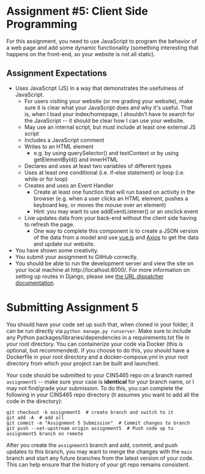 # Assignment #5: Client Side Programming

For this assignment, you need to use JavaScript to program the behavior of a web page and add some dynamic functionality (something interesting that happens on the front-end, so your website is not all static).

## Assignment Expectations

* Uses JavaScript (JS) in a way that demonstrates the usefulness of JavaScript.
  * For users visiting your website (or me grading your website), make sure it is clear what your JavaScript does and why it's useful. That is, when I load your index/homepage, I shouldn't have to search for the JavaScript -- it should be clear how I can use your website.
  * May use an internal script, but must include at least one external JS script
  * Includes a JavaScript comment
  * Writes to an HTML element
    * e.g. by using querySelector() and textContext or by using getElementById() and innerHTML
  * Declares and uses at least two variables of different types
  * Uses at least one conditional (i.e. if-else statement) or loop (i.e. while or for loop)
  * Creates and uses an Event Handler
    * Create at least one function that will run based on activity in the browser (e.g. when a user clicks an HTML element, pushes a keyboard key, or moves the mouse over an element)
    * Hint: you may want to use addEventListener() or an onclick event
  * Live updates data from your back-end without the client side having to refresh the page.
    * One way to complete this component is to create a JSON version of the data from a model and use [vue.js](https://vuejs.org/) and [Axios](https://axios-http.com/docs/intro) to get the data and update our website.
* You have shown some creativity.
* You submit your assignment to GitHub correctly.
* You should be able to run the development server and view the site on your local machine at http://localhost:8000/. For more information on setting up routes in Django, please see [the URL dispatcher documentation](https://docs.djangoproject.com/en/4.0/topics/http/urls/).

# Submitting Assignment 5

You should have your code set up such that, when cloned in your folder, it can be run directly via `python manage.py runserver`. Make sure to include any Python packages/libraries/dependencies in a requirements.txt file in your root directory. You can containerize your code via Docker (this is optional, but recommended). If you choose to do this, you should have a Dockerfile in your root directory and a docker-compose.yml in your root directory from which your project can be built and launched.<br>

Your code should be submitted to your CINS465 repo on a branch named `assignment5` -- make sure your case is **identical** for your branch name, or I may not find/grade your submission. To do this, you can complete the following in your CINS465 repo directory (it assumes you want to add all the code in the directory):

```
git checkout -b assignment5  # create branch and switch to it
git add -A  # add all
git commit -m "Assignment 5 Submission"  # Commit changes to branch
git push --set-upstream origin assignment5  # Push code up to assignment5 branch on remote
```

After you create the `assignment5` branch and add, commit, and push updates to this branch, you may want to merge the changes with the `main` branch and start any future branches from the latest version of your code. This can help ensure that the history of your git repo remains consistent.
